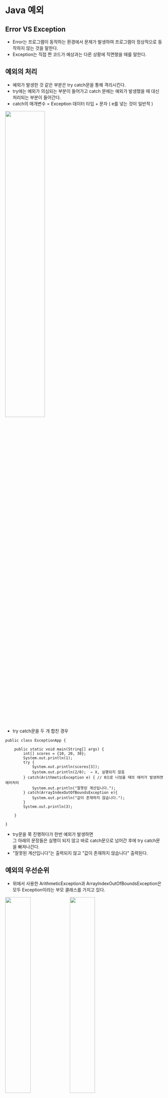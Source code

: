 # Java 예외
## Error VS Exception
* Error는 프로그램이 동작하는 환경에서 문제가 발생하여 프로그램이 정상적으로 동작하지 않는 것을 말한다.
* Exception는 직접 짠 코드가 예상과는 다른 상황에 직면했을 때를 말한다.

## 예외의 처리 
* 예외가 발생한 것 같은 부분은 try catch문을 통해 격리시킨다.
* try에는 예외가 의심되는 부분이 들어가고 catch 문에는 예외가 발생했을 때 대신 처리되는 부분이 들어간다.
* catch의 매개변수 = Exception 데이터 타입 + 문자 ( e를 넣는 것이 일반적 )

<img src="https://user-images.githubusercontent.com/125250099/224469340-aa122701-9896-4595-aa91-35eac7ef5990.png" width="50%">

* try catch문을 두 개 합친 경우
```
public class ExceptionApp {

	public static void main(String[] args) {
		int[] scores = {10, 20, 30};
		System.out.println(1);
		try {
			System.out.println(scores[3]);
			System.out.println(2/0);  ← X, 실행되지 않음
		} catch(ArithmeticException e) { // 0으로 나눴을 때의 에러가 발생하면 에러처리
			System.out.println("잘못된 계산입니다.");
		} catch(ArrayIndexOutOfBoundsException e){
			System.out.println("값이 존재하지 않습니다.");
		}
		System.out.println(3);

	}

}
```

* try문을 쭉 진행하다가 한번 예외가 발생하면     
  그 아래의 문장들은 실행이 되지 않고 바로 catch문으로 넘어간 후에 try catch문을 빠져나간다.
* "잘못된 계산입니다"는 출력되지 않고 "값이 존재하지 않습니다" 출력된다.

## 예외의 우선순위
* 위에서 사용한 ArithmeticException과 ArrayIndexOutOfBoundsException은 모두 Exception이라는 부모 클래스를 가지고 있다.
<p align="left">
  <img src="https://user-images.githubusercontent.com/125250099/224469621-51b315f9-ece4-43f4-9bee-522d163d4df8.png" width="40%">
  <img src="https://user-images.githubusercontent.com/125250099/224469624-b60d027c-ef46-480b-a88d-046da27de53f.png" width="40%">
</p>

* 예외로 Exception을 받게 되면 ArithmeticException와 ArrayIndexOutOfBoundsException를 따로 따로 받을 필요 없이 한 번에 받을 수 있다.


* ArithmeticExcpetion이 조건문으로 담겨있는 catch문이 Exception이 조건문으로 담겨있는 catch문보다 앞에 있는 경우를 가정해보자 
```
public class ExceptionApp {

	public static void main(String[] args) {
				
		int[] scores = {10, 20, 30};
		System.out.println(1);
		try {
			System.out.println(2);
//			System.out.println(scores[3]);
			System.out.println(3);
			System.out.println(2/0);
			System.out.println(4);
		} catch(ArithmeticException e) {
			System.out.println("잘못된 계산입니다.");
		} catch(Exception e) {
			System.out.println("오류가 발생했습니다.");
		}
		System.out.println(5);

	}

}
```
* 컴파일러는 코드를 위에서부터 순서대로 읽기 때문에 ArithmeticException 예외가 발생하는 경우      
  더 위에 있는 catch문이 동작해서 "잘못된 계산입니다."가 출력됩니다.
* catch 문의 순서 그 다음엔 상속 여부에 따라 우선순위가 결정된다.

## e의 비밀
* Exception e에서 Exception은 변수의 데이터형이 되고, e는 변수가 된다.
* e는 바꿔도 무방하지만 Exception은 데이터타입이므로 함부로 바꾸어선 안된다.
* 어떤 에러가 떴는 지 예외메시지가 아니라 콘솔창에 띄우고 싶다면 **e.getMessage()** 를 사용하면 된다.
* 예외처리가 되면서 예외 메시지를 확인하고 싶다면 **e.printStackTrace()** 를 사용하면 된다.

```
public class ExceptionApp {

	public static void main(String[] args) {
		
		int[] scores = {10, 20, 30};
		System.out.println(1);
		try {
			System.out.println(2);
//			System.out.println(scores[3]);
			System.out.println(3);
			System.out.println(2/0);
			System.out.println(4);
		} catch(ArithmeticException e) {
			System.out.println("잘못된 계산입니다."+e.getMessage());
			e.printStackTrace();
		} catch(Exception e) {
			System.out.println("오류가 발생했습니다");
		}
		System.out.println(5);

	}

}
```

## Checked Exception VS Unchecked Exception
* 

